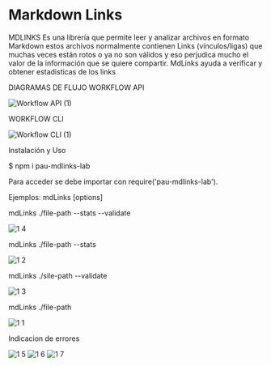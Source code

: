 # Markdown Links

MDLINKS
Es una librería que permite leer y analizar archivos en formato Markdown estos archivos normalmente contienen Links (vínculos/ligas) que muchas veces están rotos o ya no son válidos y eso perjudica mucho el valor de la información que se quiere compartir. MdLinks ayuda a verificar y obtener estadisticas de los links

DIAGRAMAS DE FLUJO
WORKFLOW API

![Workflow API (1)](https://user-images.githubusercontent.com/85115054/133481063-881b0335-b9b1-4bf6-b253-12e52d05c52e.png)

WORKFLOW CLI

![Workflow CLI (1)](https://user-images.githubusercontent.com/85115054/133481089-f1e974f6-7f51-4ed0-b179-0808b68fe4cb.png)

Instalación y Uso

$ npm i pau-mdlinks-lab

Para acceder se debe importar con require('pau-mdlinks-lab').

Ejemplos:
mdLinks <path-to-file> [options]

mdLinks ./file-path --stats --validate
  
![1 4](https://user-images.githubusercontent.com/85115054/136294506-605ed803-5ed0-433c-90a7-b4e5c0a5fa52.JPG)

mdLinks ./file-path --stats
  
![1 2](https://user-images.githubusercontent.com/85115054/136294464-4e0d6347-b1ab-46f2-b89d-ad64259548a8.JPG)

mdLinks ./sile-path --validate
  
![1 3](https://user-images.githubusercontent.com/85115054/136294479-e7a21379-8d7a-41c0-bc4c-35d1e834f3e2.JPG)

mdLinks ./file-path
  
![1 1](https://user-images.githubusercontent.com/85115054/136294439-d05b6836-1107-478b-8347-3a085a39ffab.JPG)

Indicacion de errores
  
![1 5](https://user-images.githubusercontent.com/85115054/136294699-27030da2-bc48-43fb-8f72-19cd83942f67.JPG)
![1 6](https://user-images.githubusercontent.com/85115054/136294537-daa5b005-be06-4ed0-a125-7f2fb202b5ae.JPG)
![1 7](https://user-images.githubusercontent.com/85115054/136294538-765270cc-ac96-4138-bfe3-239959559f2f.JPG)

